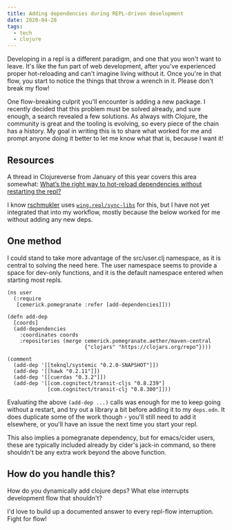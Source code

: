 ```yaml
---
title: Adding dependencies during REPL-driven development
date: 2020-04-28
tags:
  - tech
  - clojure
---
```


Developing in a repl is a different paradigm, and one that you won't want to
leave. It's like the fun part of web development, after you've experienced
proper hot-reloading and can't imagine living without it. Once you're in that
flow, you start to notice the things that throw a wrench in it. Please don't
break my flow!

One flow-breaking culprit you'll encounter is adding a new package. I recently
decided that this problem must be solved already, and sure enough, a search
revealed a few solutions. As always with Clojure, the community is great and the
tooling is evolving, so every piece of the chain has a history. My goal in
writing this is to share what worked for me and prompt anyone doing it better to
let me know what that is, because I want it!

## Resources

A thread in Clojureverse from January of this year covers this area somewhat:
[What’s the right way to hot-reload dependencies without restarting the repl?](https://clojureverse.org/t/whats-the-right-way-to-hot-reload-dependencies-without-restarting-the-repl/5357/10)

I know [rschmukler](https://github.com/rschmukler/) uses
[`wing.repl/sync-libs`](https://github.com/teknql/wing/blob/master/src/wing/repl.clj#L9)
for this, but I have not yet integrated that into my workflow, mostly because
the below worked for me without adding any new deps.

## One method

I could stand to take more advantage of the src/user.clj namespace, as
it is central to solving the need here. The user namespace seems to provide a
space for dev-only functions, and it is the default namespace entered when
starting most repls.

```
(ns user
  (:require
   [cemerick.pomegranate :refer [add-dependencies]]))

(defn add-dep
  [coords]
  (add-dependencies
    :coordinates coords
    :repositories (merge cemerick.pomegranate.aether/maven-central
                         {"clojars" "https://clojars.org/repo"})))

(comment
  (add-dep '[[teknql/systemic "0.2.0-SNAPSHOT"]])
  (add-dep '[[hawk "0.2.11"]])
  (add-dep '[[cuerdas "0.3.2"]])
  (add-dep '[[com.cognitect/transit-cljs "0.8.239"]
             [com.cognitect/transit-clj "0.8.300"]]))
```

Evaluating the above `(add-dep ...)` calls was enough for me to keep going
without a restart, and try out a library a bit before adding it to my
`deps.edn`. It does duplicate some of the work though - you'll still need to add
it elsewhere, or you'll have an issue the next time you start your repl.

This also implies a pomegranate dependency, but for emacs/cider users, these are
typically included already by cider's jack-in command, so there shouldn't be any
extra work beyond the above function.

## How do you handle this?

How do you dynamically add clojure deps? What else interrupts development flow
that shouldn't?

I'd love to build up a documented answer to every repl-flow interruption.
Fight for flow!
